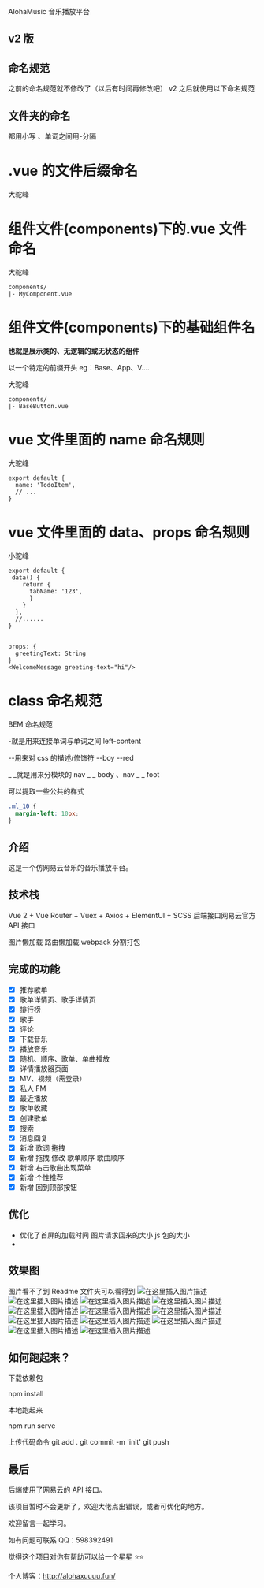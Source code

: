 AlohaMusic 音乐播放平台

## v2 版

## 命名规范

之前的命名规范就不修改了（以后有时间再修改吧） v2 之后就使用以下命名规范

## 文件夹的命名

都用小写 、单词之间用-分隔

# .vue 的文件后缀命名

大驼峰

# 组件文件(components)下的.vue 文件命名

大驼峰

```
components/
|- MyComponent.vue
```

# 组件文件(components)下的基础组件名

**也就是展示类的、无逻辑的或无状态的组件**

以一个特定的前缀开头 eg：Base、App、V....

大驼峰

```
components/
|- BaseButton.vue

```

# vue 文件里面的 name 命名规则

大驼峰

```
export default {
  name: 'TodoItem',
  // ...
}
```

# vue 文件里面的 data、props 命名规则

小驼峰

```
export default {
 data() {
    return {
      tabName: '123',
      }
    }
  },
  //......
}


props: {
  greetingText: String
}
<WelcomeMessage greeting-text="hi"/>
```

# class 命名规范

BEM 命名规范

-就是用来连接单词与单词之间 left-content

--用来对 css 的描述/修饰符 --boy --red

\_ _就是用来分模块的 nav _ _ body 、nav _ \_ foot

可以提取一些公共的样式

```css
.ml_10 {
  margin-left: 10px;
}
```

## 介绍

这是一个仿网易云音乐的音乐播放平台。

## 技术栈

Vue 2 + Vue Router + Vuex + Axios + ElementUI + SCSS 后端接口网易云官方 API 接口

图片懒加载 路由懒加载 webpack 分割打包

## 完成的功能

- [x] 推荐歌单
- [x] 歌单详情页、歌手详情页
- [x] 排行榜
- [x] 歌手
- [x] 评论
- [x] 下载音乐
- [x] 播放音乐
- [x] 随机、顺序、歌单、单曲播放
- [x] 详情播放器页面
- [x] MV、视频（需登录）
- [x] 私人 FM
- [x] 最近播放
- [x] 歌单收藏
- [x] 创建歌单
- [x] 搜索
- [x] 消息回复
- [x] 新增 歌词 拖拽
- [x] 新增 拖拽 修改 歌单顺序 歌曲顺序
- [x] 新增 右击歌曲出现菜单
- [x] 新增 个性推荐
- [x] 新增 回到顶部按钮

## 优化

- 优化了首屏的加载时间 图片请求回来的大小 js 包的大小
-

## 效果图

图片看不了到 Readme 文件夹可以看得到
![在这里插入图片描述](https://img-blog.csdnimg.cn/79894413a64f47f794b061b92333c7cb.png?x-oss-process=image/watermark,type_ZHJvaWRzYW5zZmFsbGJhY2s,shadow_50,text_Q1NETiBAYWxwaGFfeHVfdnZ2dnY=,size_20,color_FFFFFF,t_70,g_se,x_16#pic_center)
![在这里插入图片描述](https://img-blog.csdnimg.cn/300682e8625348ccb3d1c32cfd4ba325.png?x-oss-process=image/watermark,type_ZHJvaWRzYW5zZmFsbGJhY2s,shadow_50,text_Q1NETiBAYWxwaGFfeHVfdnZ2dnY=,size_20,color_FFFFFF,t_70,g_se,x_16#pic_center)
![在这里插入图片描述](https://img-blog.csdnimg.cn/cae7e9e64a1f4a8a81e51b426200d914.png?x-oss-process=image/watermark,type_ZHJvaWRzYW5zZmFsbGJhY2s,shadow_50,text_Q1NETiBAYWxwaGFfeHVfdnZ2dnY=,size_20,color_FFFFFF,t_70,g_se,x_16#pic_center)
![在这里插入图片描述](https://img-blog.csdnimg.cn/84e7787d344e410096cad1ac373201f5.png?x-oss-process=image/watermark,type_ZHJvaWRzYW5zZmFsbGJhY2s,shadow_50,text_Q1NETiBAYWxwaGFfeHVfdnZ2dnY=,size_20,color_FFFFFF,t_70,g_se,x_16#pic_center)
![在这里插入图片描述](https://img-blog.csdnimg.cn/56e1dfc5a89344a7b05db1c05a1c1ca2.png?x-oss-process=image/watermark,type_ZHJvaWRzYW5zZmFsbGJhY2s,shadow_50,text_Q1NETiBAYWxwaGFfeHVfdnZ2dnY=,size_20,color_FFFFFF,t_70,g_se,x_16#pic_center)
![在这里插入图片描述](https://img-blog.csdnimg.cn/4c312a6c4d0b4cf2b2c03c54b28cd447.png?x-oss-process=image/watermark,type_ZHJvaWRzYW5zZmFsbGJhY2s,shadow_50,text_Q1NETiBAYWxwaGFfeHVfdnZ2dnY=,size_20,color_FFFFFF,t_70,g_se,x_16#pic_center)
![在这里插入图片描述](https://img-blog.csdnimg.cn/a24ca1b7fcd640c3b44fa76b513f534b.png?x-oss-process=image/watermark,type_ZHJvaWRzYW5zZmFsbGJhY2s,shadow_50,text_Q1NETiBAYWxwaGFfeHVfdnZ2dnY=,size_20,color_FFFFFF,t_70,g_se,x_16#pic_center)
![在这里插入图片描述](https://img-blog.csdnimg.cn/1553b968827b4e6db32db238e670d79b.png?x-oss-process=image/watermark,type_ZHJvaWRzYW5zZmFsbGJhY2s,shadow_50,text_Q1NETiBAYWxwaGFfeHVfdnZ2dnY=,size_20,color_FFFFFF,t_70,g_se,x_16#pic_center)
![在这里插入图片描述](https://img-blog.csdnimg.cn/649d17d5ae91459799e5cad1a5b54220.png?x-oss-process=image/watermark,type_ZHJvaWRzYW5zZmFsbGJhY2s,shadow_50,text_Q1NETiBAYWxwaGFfeHVfdnZ2dnY=,size_20,color_FFFFFF,t_70,g_se,x_16#pic_center)
![在这里插入图片描述](https://img-blog.csdnimg.cn/ba5b9da005364cba8d10f2fb211e0bc1.png?x-oss-process=image/watermark,type_ZHJvaWRzYW5zZmFsbGJhY2s,shadow_50,text_Q1NETiBAYWxwaGFfeHVfdnZ2dnY=,size_20,color_FFFFFF,t_70,g_se,x_16#pic_center)
![在这里插入图片描述](https://img-blog.csdnimg.cn/c16fb10b9a124102866234d0762de466.png?x-oss-process=image/watermark,type_ZHJvaWRzYW5zZmFsbGJhY2s,shadow_50,text_Q1NETiBAYWxwaGFfeHVfdnZ2dnY=,size_20,color_FFFFFF,t_70,g_se,x_16#pic_center)
![在这里插入图片描述](https://img-blog.csdnimg.cn/7df33e456cdd447a83766b0e460f2f61.png?x-oss-process=image/watermark,type_ZHJvaWRzYW5zZmFsbGJhY2s,shadow_50,text_Q1NETiBAYWxwaGFfeHVfdnZ2dnY=,size_20,color_FFFFFF,t_70,g_se,x_16#pic_center)

## 如何跑起来？

下载依赖包

npm install

本地跑起来

npm run serve

上传代码命令
git add .
git commit -m 'init'
git push

## 最后

后端使用了网易云的 API 接口。

该项目暂时不会更新了，欢迎大佬点出错误，或者可优化的地方。

欢迎留言一起学习。

如有问题可联系 QQ：598392491

觉得这个项目对你有帮助可以给一个星星 ⭐⭐

个人博客：http://alohaxuuuu.fun/
